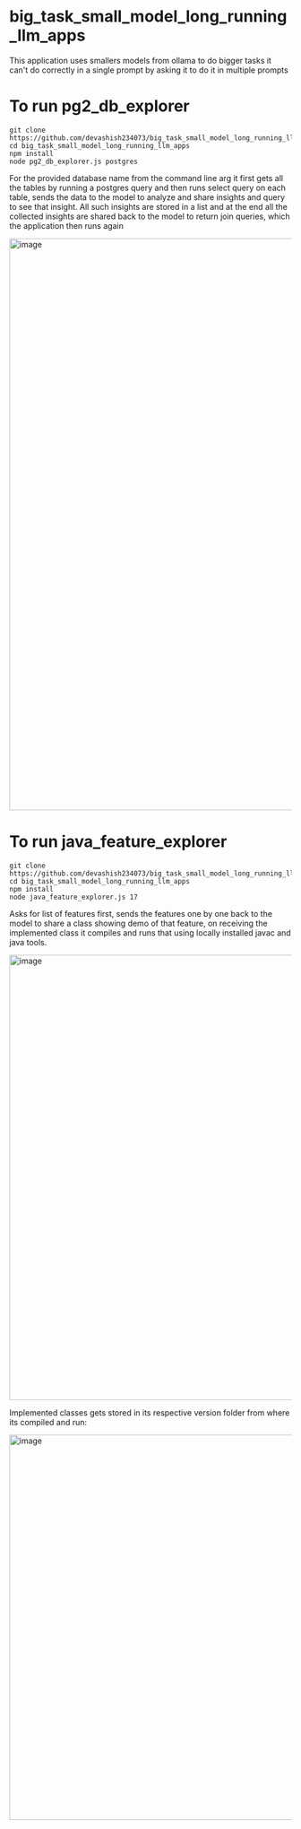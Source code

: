 # big_task_small_model_long_running_llm_apps
This application uses smallers models from ollama to do bigger tasks it can't do correctly in a single prompt by asking it to do it in multiple prompts

# To run pg2_db_explorer

```
git clone https://github.com/devashish234073/big_task_small_model_long_running_llm_apps
cd big_task_small_model_long_running_llm_apps
npm install
node pg2_db_explorer.js postgres
```

For the provided database name from the command line arg it first gets all the tables by running a postgres query and then runs select query on each table,
sends the data to the model to analyze and share insights and query to see that insight.
All such insights are stored in a list and at the end all the collected insights are shared back to the model to return join queries, which the application then runs again

<img width="1422" height="1020" alt="image" src="https://github.com/user-attachments/assets/5ac1611f-2944-40c0-90d4-5fb20f987ca0" />


# To run java_feature_explorer

```
git clone https://github.com/devashish234073/big_task_small_model_long_running_llm_apps
cd big_task_small_model_long_running_llm_apps
npm install
node java_feature_explorer.js 17
```

Asks for list of features first, sends the features one by one back to the model to share a class showing demo of that feature, 
on receiving the implemented class it compiles and runs that using locally installed javac and java tools.

<img width="1361" height="794" alt="image" src="https://github.com/user-attachments/assets/50b9ae1a-21de-49cf-89f7-410d26ce9088" />

Implemented classes gets stored in its respective version folder from where its compiled and run:

<img width="754" height="687" alt="image" src="https://github.com/user-attachments/assets/f39a861c-72b3-4b78-aadd-d35aec611d34" />

